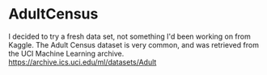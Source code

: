 # AdultCensus
I decided to try a fresh data set, not something I'd been working on from Kaggle. The Adult Census dataset is very
common, and was retrieved from the UCI Machine Learning archive. https://archive.ics.uci.edu/ml/datasets/Adult

